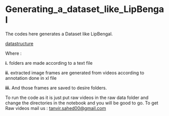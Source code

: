 # Generating_a_dataset_like_LipBengal
The codes here generates a Dataset like LipBengal. 

[datastructure](DataStructure.PNG)

Where :

**i.** folders are made according to a text file

**ii.** extracted image frames are generated from videos according to annotation done in xl file

**iii.** And those frames are saved to desire folders.

To run the code as it is just put raw videos in the raw data folder and change the directories in the notebook and you will be good to go.
To get Raw videos mail us : tanvir.sahed00@gmail.com
